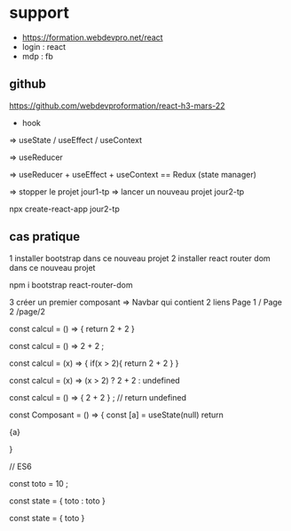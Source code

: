 # support 

- https://formation.webdevpro.net/react
- login : react
- mdp : fb

## github

https://github.com/webdevproformation/react-h3-mars-22

- hook 

=> useState / useEffect / useContext 

=> useReducer 

=> useReducer + useEffect + useContext == Redux (state manager)

=> stopper le projet jour1-tp 
=> lancer un nouveau projet jour2-tp 

npx create-react-app jour2-tp

## cas pratique 

1 installer bootstrap dans ce nouveau projet 
2 installer react router dom dans ce nouveau projet

npm i bootstrap react-router-dom

3 créer un premier composant => Navbar 
qui contient 2 liens 
Page 1 /
Page 2 /page/2

const calcul = () => { 
    return 2 + 2
}

const calcul = () => 2 + 2 ;

const calcul = (x) => {
    if(x > 2){
        return 2 + 2
    }
}

const calcul = (x) => (x > 2) ? 2 + 2 : undefined 

const calcul = () => { 2 + 2 } ; // return undefined 

const Composant = () => {
    const [a] = useState(null)
    return <p>{a}</p>
}

// ES6 

const toto = 10 ;

const state = {
    toto : toto
}

const state = {
    toto
}